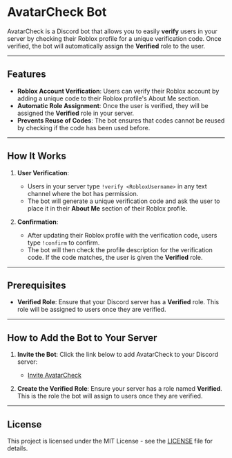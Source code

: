 # AvatarCheck Bot

AvatarCheck is a Discord bot that allows you to easily **verify** users in your server by checking their Roblox profile for a unique verification code. Once verified, the bot will automatically assign the **Verified** role to the user.

---

## Features

- **Roblox Account Verification**: Users can verify their Roblox account by adding a unique code to their Roblox profile's About Me section.
- **Automatic Role Assignment**: Once the user is verified, they will be assigned the **Verified** role in your server.
- **Prevents Reuse of Codes**: The bot ensures that codes cannot be reused by checking if the code has been used before.

---

## How It Works

1. **User Verification**:
   - Users in your server type `!verify <RobloxUsername>` in any text channel where the bot has permission.
   - The bot will generate a unique verification code and ask the user to place it in their **About Me** section of their Roblox profile.

2. **Confirmation**:
   - After updating their Roblox profile with the verification code, users type `!confirm` to confirm.
   - The bot will then check the profile description for the verification code. If the code matches, the user is given the **Verified** role.

---

## Prerequisites

- **Verified Role**: Ensure that your Discord server has a **Verified** role. This role will be assigned to users once they are verified.

---

## How to Add the Bot to Your Server

1. **Invite the Bot**: Click the link below to add AvatarCheck to your Discord server:
   - [Invite AvatarCheck](YOUR_BOT_INVITE_LINK)

2. **Create the Verified Role**: Ensure your server has a role named **Verified**. This is the role the bot will assign to users once they are verified.

---

## License

This project is licensed under the MIT License - see the [LICENSE](LICENSE) file for details.

